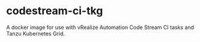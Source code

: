 # codestream-ci-tkg

A docker image for use with vRealize Automation Code Stream CI tasks and Tanzu Kubernetes Grid.